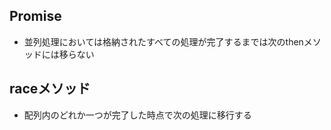 ## Promise
- 並列処理においては格納されたすべての処理が完了するまでは次のthenメソッドには移らない

## raceメソッド
- 配列内のどれか一つが完了した時点で次の処理に移行する
